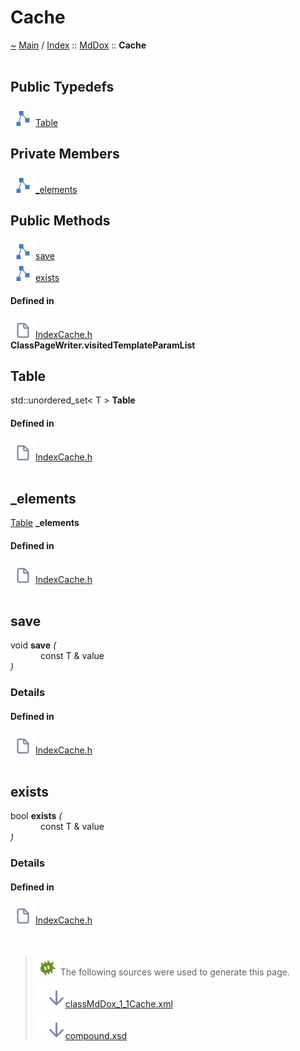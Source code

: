 <a id="cache"></a>
<h1>Cache</h1>
<a id="classMdDox_1_1Cache"></a>
<a id="mddoxcache"></a>
<a href="https://github.com/CharlesCarley/MdDox">~</a>
<a href="indexpage.md#main">Main</a>
<span class="inline-text">/</span>
<a href="index.md#index">Index</a>
<span class="inline-text">::</span>
<a href="namespaceMdDox.md#mddox">MdDox</a>
<span class="inline-text">::</span>
<span class="bold-text"><b>Cache</b></span>
<br/>
<br/>
<a id="public-typedefs"></a>
<h2>Public Typedefs</h2>
<span class="icon-list-item"><a href="#table" class="icon-list-item"><img src="../images/class24px.svg" class="icon-list-item"/><span class="icon-list-item">Table</span>
</a>
</span>
<br/>
<a id="private-members"></a>
<h2>Private Members</h2>
<span class="icon-list-item"><a href="#_elements" class="icon-list-item"><img src="../images/class24px.svg" class="icon-list-item"/><span class="icon-list-item">_elements</span>
</a>
</span>
<br/>
<a id="public-methods"></a>
<h2>Public Methods</h2>
<span class="icon-list-item"><a href="#save" class="icon-list-item"><img src="../images/class24px.svg" class="icon-list-item"/><span class="icon-list-item">save</span>
</a>
</span>
<br/>
<span class="icon-list-item"><a href="#exists" class="icon-list-item"><img src="../images/class24px.svg" class="icon-list-item"/><span class="icon-list-item">exists</span>
</a>
</span>
<br/>
<a id="defined-in"></a>
<h4>Defined in</h4>
<span class="icon-list-item"><a href="https://github.com/CharlesCarley/MdDox/blob/master/Source/Utils/IndexCache.h#L139" class="icon-list-item"><img src="../images/file24px.svg" class="icon-list-item"/><span class="icon-list-item">IndexCache.h</span>
</a>
</span>
<br/>
<span class="bold-text"><b>ClassPageWriter.visitedTemplateParamList</b></span>
<br/>
<a id="table"></a>
<h2>Table</h2>
<span class="inline-text">std::unordered_set&lt; T &gt;</span>
<span class="bold-text"><b>Table</b></span>
<br/>
<a id="defined-in"></a>
<h4>Defined in</h4>
<span class="icon-list-item"><a href="https://github.com/CharlesCarley/MdDox/blob/master/Source/Utils/IndexCache.h#L141" class="icon-list-item"><img src="../images/file24px.svg" class="icon-list-item"/><span class="icon-list-item">IndexCache.h</span>
</a>
</span>
<br/>
<br/>
<a id="_elements"></a>
<h2>_elements</h2>
<a href="classMdDox_1_1Cache.md#table">Table</a>
<span class="bold-text"><b>_elements</b></span>
<br/>
<a id="defined-in"></a>
<h4>Defined in</h4>
<span class="icon-list-item"><a href="https://github.com/CharlesCarley/MdDox/blob/master/Source/Utils/IndexCache.h#L144" class="icon-list-item"><img src="../images/file24px.svg" class="icon-list-item"/><span class="icon-list-item">IndexCache.h</span>
</a>
</span>
<br/>
<br/>
<a id="save"></a>
<h2>save</h2>
<span class="inline-text">void</span>
<span class="bold-text"><b>save</b></span>
<span class="italic-text"><i>(</i></span>
<div class="paragraph">
<span class="paragraph"><img src="../images/horSpace24px.svg"/><span class="inline-text">const T &amp;</span>
<span class="inline-text">value</span>
</span>
</div>
<span class="italic-text"><i>)</i></span>
<a id="details"></a>
<h3>Details</h3>
<a id="defined-in"></a>
<h4>Defined in</h4>
<span class="icon-list-item"><a href="https://github.com/CharlesCarley/MdDox/blob/master/Source/Utils/IndexCache.h#L147" class="icon-list-item"><img src="../images/file24px.svg" class="icon-list-item"/><span class="icon-list-item">IndexCache.h</span>
</a>
</span>
<br/>
<br/>
<a id="exists"></a>
<h2>exists</h2>
<span class="inline-text">bool</span>
<span class="bold-text"><b>exists</b></span>
<span class="italic-text"><i>(</i></span>
<div class="paragraph">
<span class="paragraph"><img src="../images/horSpace24px.svg"/><span class="inline-text">const T &amp;</span>
<span class="inline-text">value</span>
</span>
</div>
<span class="italic-text"><i>)</i></span>
<a id="details"></a>
<h3>Details</h3>
<a id="defined-in"></a>
<h4>Defined in</h4>
<span class="icon-list-item"><a href="https://github.com/CharlesCarley/MdDox/blob/master/Source/Utils/IndexCache.h#L155" class="icon-list-item"><img src="../images/file24px.svg" class="icon-list-item"/><span class="icon-list-item">IndexCache.h</span>
</a>
</span>
<br/>
<br/>
<br/>
<blockquote>
<img src="../images/debug24px.svg"/><span class="inline-text">The following sources were used to generate this page.</span>
<br/>
<span class="icon-list-item"><a href="../xml/classMdDox_1_1Cache.xml#L1" class="icon-list-item"><img src="../images/lookInside24px.svg" class="icon-list-item"/><span class="icon-list-item">classMdDox_1_1Cache.xml</span>
</a>
</span>
<br/>
<span class="icon-list-item"><a href="../xml/compound.xsd#L1" class="icon-list-item"><img src="../images/lookInside24px.svg" class="icon-list-item"/><span class="icon-list-item">compound.xsd</span>
</a>
</span>
</blockquote>
</div>
</div>
</body>
</html>
